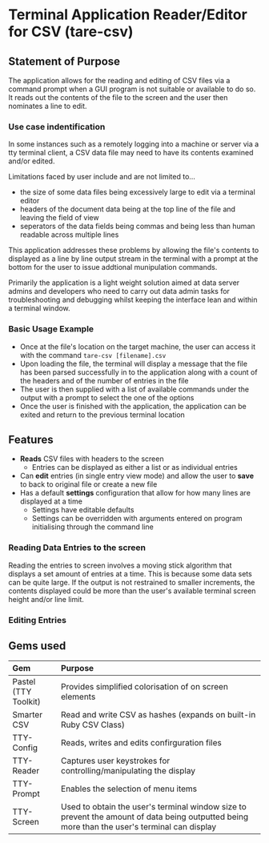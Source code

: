 # Terminal Application Reader/Editor for CSV (tare-csv)

## Statement of Purpose

The application allows for the reading and editing of CSV files via a command prompt when a GUI program is not suitable or available to do so. It reads out the contents of the file to the screen and the user then nominates a line to edit.

### Use case indentification

In some instances such as a remotely logging into a machine or server via a tty terminal client, a CSV data file may need to have its contents examined and/or edited.

Limitations faced by user include and are not limited to...

- the size of some data files being excessively large to edit via a terminal editor
- headers of the document data being at the top line of the file and leaving the field of view
- seperators of the data fields being commas and being less than human readable across multiple lines

This application addresses these problems by allowing the file's contents to displayed as a line by line output stream in the terminal with a prompt at the bottom for the user to issue addtional munipulation commands.

Primarily the application is a light weight solution aimed at data server admins and developers who need to carry out data admin tasks for troubleshooting and debugging whilst keeping the interface lean and within a terminal window.

### Basic Usage Example

- Once at the file's location on the target machine, the user can access it with the command ```tare-csv [filename].csv```
- Upon loading the file, the terminal will display a message that the file has been parsed successfully in to the application along with a count of the headers and of the number of entries in the file
- The user is then supplied with a list of available commands under the output with a prompt to select the one of the options
- Once the user is finished with the application, the application can be exited and return to the previous terminal location

## Features

- **Reads** CSV files with headers to the screen
  - Entries can be displayed as either a list or as individual entries
- Can **edit** entries (in single entry view mode) and allow the user to **save** to back to original file or create a new file
- Has a default **settings** configuration that allow for how many lines are displayed at a time
  - Settings have editable defaults
  - Settings can be overridden with arguments entered on program initialising through the command line

### Reading Data Entries to the screen

Reading the entries to screen involves a moving stick algorithm that displays a set amount of entries at a time. This is because some data sets can be quite large. If the output is not restrained to smaller increments, the contents displayed could be more than the user's available terminal screen height and/or line limit. 

### Editing Entries

## Gems used

| Gem                  | Purpose                                                                                                                                      |
| :------------------- | :------------------------------------------------------------------------------------------------------------------------------------------- |
| Pastel (TTY Toolkit) | Provides simplified colorisation of on screen elements                                                                                       |
| Smarter CSV          | Read and write CSV as hashes (expands on built-in Ruby CSV Class)                                                                            |
| TTY-Config           | Reads, writes and edits confirguration files                                                                                                 |
| TTY-Reader           | Captures user keystrokes for controlling/manipulating the display                                                                            |
| TTY-Prompt           | Enables the selection of menu items                                                                                                          |
| TTY-Screen           | Used to obtain the user's terminal window size to prevent the amount of data being outputted being more than the user's terminal can display |

